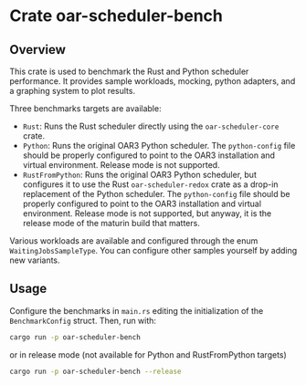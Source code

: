 # Crate oar-scheduler-bench

## Overview

This crate is used to benchmark the Rust and Python scheduler performance.
It provides sample workloads, mocking, python adapters, and a graphing system to plot results.

Three benchmarks targets are available:

- `Rust`: Runs the Rust scheduler directly using the `oar-scheduler-core` crate.
- `Python`: Runs the original OAR3 Python scheduler. The `python-config` file should be properly configured to point to the OAR3 installation and
  virtual environment. Release mode is not supported.
- `RustFromPython`: Runs the original OAR3 Python scheduler, but configures it to use the Rust `oar-scheduler-redox` crate as a drop-in replacement of
  the Python scheduler. The `python-config` file should be properly configured to point to the OAR3 installation and virtual environment. Release mode
  is not supported, but anyway, it is the release mode of the maturin build that matters.

Various workloads are available and configured through the enum `WaitingJobsSampleType`. You can configure other samples yourself by adding new
variants.

## Usage

Configure the benchmarks in `main.rs` editing the initialization of the `BenchmarkConfig` struct.
Then, run with:

```bash
cargo run -p oar-scheduler-bench
```

or in release mode (not available for Python and RustFromPython targets)

```bash
cargo run -p oar-scheduler-bench --release
```
